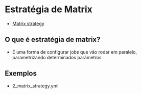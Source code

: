 # Estratégia de Matrix
- [Matrix strategy](https://docs.github.com/en/actions/writing-workflows/choosing-what-your-workflow-does/running-variations-of-jobs-in-a-workflow#using-a-matrix-strategy)

## O que é estratégia de matrix?
- É uma forma de configurar jobs que vão rodar em paralelo, parametrizando determinados parâmetros

## Exemplos
- 2_matrix_strategy.yml